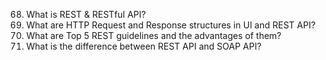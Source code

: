 68. What is REST & RESTful API?
69. What are HTTP Request and Response structures in UI and REST API?
70. What are Top 5 REST guidelines and the advantages of them?
71. What is the difference between REST API and SOAP API?

